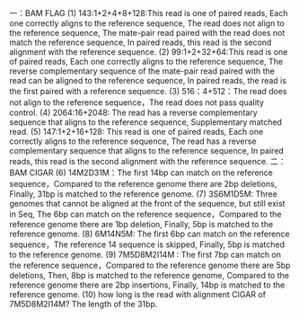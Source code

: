 一：BAM FLAG
(1)	143:1+2+4+8+128:This read is one of paired reads, Each one correctly aligns to the reference sequence, The read does not align to the reference sequence, The mate-pair read paired with the read does not match the reference sequence, In paired reads, this read is the second alignment with the reference sequence.
(2)	99:1+2+32+64:This read is one of paired reads, Each one correctly aligns to the reference sequence, The reverse complementary sequence of the mate-pair read paired with the read can be aligned to the reference sequence, In paired reads, the read is the first paired with a reference sequence.
(3)	516：4+512：The read does not align to the reference sequence，The read does not pass quality control.
(4)	2064:16+2048: The read has a reverse complementary sequence that aligns to the reference sequence, Supplementary matched read.
(5)	147:1+2+16+128: This read is one of paired reads, Each one correctly aligns to the reference sequence, The read has a reverse complementary sequence that aligns to the reference sequence, In paired reads, this read is the second alignment with the reference sequence.
二：BAM CIGAR
(6)	14M2D31M：The first 14bp can match on the reference sequence，Compared to the reference genome there are 2bp deletions, Finally, 31bp is matched to the reference genome.
(7)	3S6M1D5M: Three genomes that cannot be aligned at the front of the sequence, but still exist in Seq, The 6bp can match on the reference sequence，Compared to the reference genome there are 1bp deletion, Finally, 5bp is matched to the reference genome.
(8)	6M14N5M: The first 6bp can match on the reference sequence，The reference 14 sequence is skipped, Finally, 5bp is matched to the reference genome.
(9)	7M5D8M2I14M : The first 7bp can match on the reference sequence，Compared to the reference genome there are 5bp deletions, Then, 8bp is matched to the reference genome, Compared to the reference genome there are 2bp insertions, Finally, 14bp is matched to the reference genome.
(10)	how long is the read with alignment CIGAR of 7M5D8M2I14M?
   The length of the 31bp.


